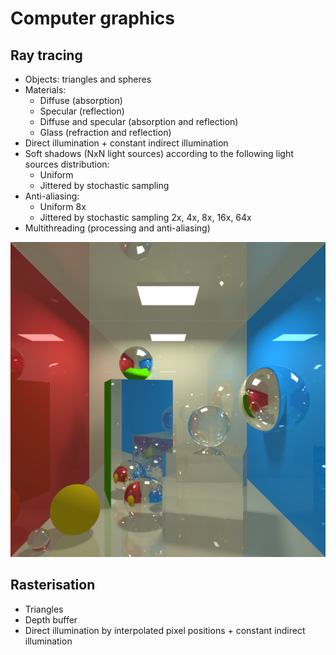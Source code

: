 Computer graphics
=================
Ray tracing
-----------
- Objects: triangles and spheres
- Materials:
    - Diffuse (absorption)
    - Specular (reflection)
    - Diffuse and specular (absorption and reflection)
    - Glass (refraction and reflection)
- Direct illumination + constant indirect illumination
- Soft shadows (NxN light sources) according to the following light sources distribution:
    - Uniform
    - Jittered by stochastic sampling
- Anti-aliasing:
    - Uniform 8x
    - Jittered by stochastic sampling 2x, 4x, 8x, 16x, 64x
- Multithreading (processing and anti-aliasing)

![Alt text](raytracing/cornell_box.png?raw=true "Cornell Box")

Rasterisation
-------------
- Triangles
- Depth buffer
- Direct illumination by interpolated pixel positions + constant indirect illumination
